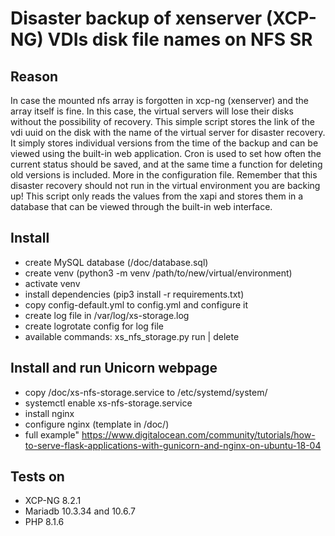 # Disaster backup of xenserver (XCP-NG) VDIs disk file names on NFS SR

## Reason

In case the mounted nfs array is forgotten in xcp-ng (xenserver) and the array itself is fine. In this case, the virtual servers will lose their disks without the possibility of recovery. This simple script stores the link of the vdi uuid on the disk with the name of the virtual server for disaster recovery. It simply stores individual versions from the time of the backup and can be viewed using the built-in web application. Cron is used to set how often the current status should be saved, and at the same time a function for deleting old versions is included. More in the configuration file. Remember that this disaster recovery should not run in the virtual environment you are backing up! This script only reads the values from the xapi and stores them in a database that can be viewed through the built-in web interface.

## Install

- create MySQL database (/doc/database.sql)
- create venv (python3 -m venv /path/to/new/virtual/environment)
- activate venv
- install dependencies (pip3 install -r requirements.txt)
- copy config-default.yml to config.yml and configure it
- create log file in /var/log/xs-storage.log
- create logrotate config for log file
- available commands: xs_nfs_storage.py run | delete

## Install and run Unicorn webpage

- copy /doc/xs-nfs-storage.service to /etc/systemd/system/
- systemctl enable xs-nfs-storage.service
- install nginx
- configure nginx (template in /doc/)
- full example" https://www.digitalocean.com/community/tutorials/how-to-serve-flask-applications-with-gunicorn-and-nginx-on-ubuntu-18-04

## Tests on
- XCP-NG 8.2.1
- Mariadb 10.3.34 and 10.6.7
- PHP 8.1.6